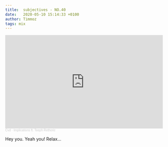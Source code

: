 ```yaml
---
title:  subjectives - NO.40
date:   2020-05-10 15:14:33 +0100
author: Timmoz
tags: mix
---
```

<div class="soundcloud-container ">
<iframe width="100%" height="300" scrolling="no" frameborder="no" allow="autoplay" src="https://w.soundcloud.com/player/?url=https%3A//api.soundcloud.com/tracks/660475343&color=%233d3d4a&auto_play=false&hide_related=false&show_comments=true&show_user=true&show_reposts=false&show_teaser=true&visual=true"></iframe><div style="font-size: 10px; color: #cccccc;line-break: anywhere;word-break: normal;overflow: hidden;white-space: nowrap;text-overflow: ellipsis; font-family: Interstate,Lucida Grande,Lucida Sans Unicode,Lucida Sans,Garuda,Verdana,Tahoma,sans-serif;font-weight: 100;"><a href="https://soundcloud.com/cvd-1" title="Cvd" target="_blank" style="color: #cccccc; text-decoration: none;">Cvd</a> · <a href="https://soundcloud.com/cvd-1/implications-ft-teeph-rethoric" title="Implications ft. Teeph Rethoric" target="_blank" style="color: #cccccc; text-decoration: none;">Implications ft. Teeph Rethoric</a></div>
</div>

Hey you. Yeah you! Relax…